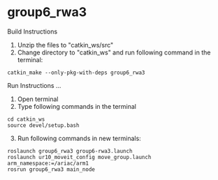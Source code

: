 # group6_rwa3
Build Instructions
1. Unzip the files to "catkin_ws/src"
2. Change directory to "catkin_ws" and run following command in the terminal:
 ```
catkin_make --only-pkg-with-deps group6_rwa3
 ```
 Run Instructions
...
1. Open terminal 
2. Type following commands in the terminal
 ```
cd catkin_ws 
source devel/setup.bash
 ```

3. Run following commands in new terminals:
 ```
roslaunch group6_rwa3 group6-rwa3.launch
roslaunch ur10_moveit_config move_group.launch arm_namespace:=/ariac/arm1
rosrun group6_rwa3 main_node
```
